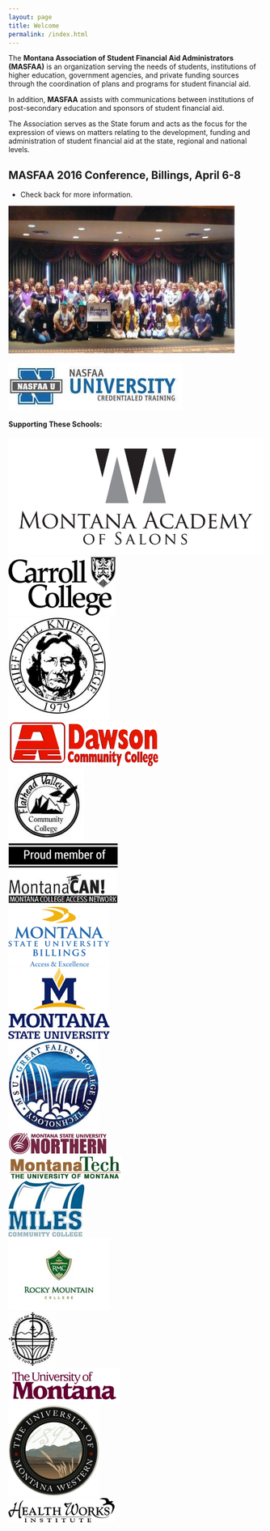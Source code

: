 ```yaml
---
layout: page
title: Welcome
permalink: /index.html
---
```


The **Montana Association of Student Financial Aid Administrators (MASFAA)** is an organization serving the needs of students, institutions of higher education, government agencies, and private funding sources through the coordination of plans and programs for student financial aid.

In addition, **MASFAA** assists with communications between institutions of post-secondary education and sponsors of student financial aid.

The Association serves as the State forum and acts as the focus for the expression of views on matters relating to the development, funding and administration of student financial aid at the state, regional and national levels.


## MASFAA 2016 Conference, Billings, April 6-8

*   Check back for more information.

<div class="col-md-12">
  <div class="row">
    <div class="col-md-6 pull-left">
    <p>
      <img src="assets/images/5482337e3f7f0b6.jpg" class="img-responsive center-block" alt="MASFAA"/>
    </p>
    <p>
      <a href="http://www.nasfaa.org/university" target="_blank">
        <img src="assets/images/nasfaa_u_chart.jpg" class="img-responsive center-block" alt="NASFAA"/>
      </a>
    </p>
  </div>
    <div class="col-md-6 text-center">
  <h4 class="prepend-top" style="padding-top:0px;margin-top:0px;">Supporting These Schools:</h4>
    <div id="slides" class="text-center" >
      <div class="item"><img class="img-responsive center-block" src="assets/images/rotate/AcademyLogo.jpg" alt="Academy Logo" /></div>
      <div class="item"><img class="img-responsive center-block" src="assets/images/rotate/carrollCollege.jpg" alt="Carroll College"/></div>
      <div class="item"><img class="img-responsive center-block" src="assets/images/rotate/Chief_Dull_Knife_College_logo.jpg" alt="Chief Dull Knife College"/></div>
      <div class="item"><img class="img-responsive center-block" src="assets/images/rotate/Dawson-CC.gif" alt="Dawson CC"/></div>
      <div class="item"><img class="img-responsive center-block" src="assets/images/rotate/FVCC.jpg" alt="FVCC"/></div>
      <div class="item"><img class="img-responsive center-block" src="assets/images/rotate/MCAN.png" alt="MCAN"/></div>
      <div class="item"><img class="img-responsive center-block" src="assets/images/rotate/MSU-Billings.gif" alt="MSU Billings"/></div>
      <div class="item"><img class="img-responsive center-block" src="assets/images/rotate/MSU-Bozeman.gif" alt="MSU Bozeman"/></div>
      <div class="item"><img class="img-responsive center-block" src="assets/images/rotate/MSU-GF.jpg" alt="MSU GF"/></div>
      <div class="item"><img class="img-responsive center-block" src="assets/images/rotate/MSU-N.gif" alt="MSU Northern"/></div>
      <div class="item"><img class="img-responsive center-block" src="assets/images/rotate/MT-Tech.gif" alt="MT Tech"/></div>
      <div class="item"><img class="img-responsive center-block" src="assets/images/rotate/MilesCC.jpg" alt="Miles CC"/></div>
      <div class="item"><img class="img-responsive center-block" src="/assets/images/rotate/RockyMountainCollege.jpg" alt="Rocky Mountain College"/></div>
      <div class="item"><img class="img-responsive center-block" src="assets/images/rotate/UGF.jpg" alt="UGF"/></div>
      <div class="item"><img class="img-responsive center-block" src="assets/images/rotate/UM-Missoula.gif" alt="UM Missoula"/></div>
      <div class="item"><img class="img-responsive center-block" src="assets/images/rotate/UM-Western.gif" alt="UM Western"/></div>
      <div class="item"><img class="img-responsive center-block" src="assets/images/rotate/healthworks.gif" alt="Health Works"/></div>
    </div>
  </div>
  </div>
</div>
